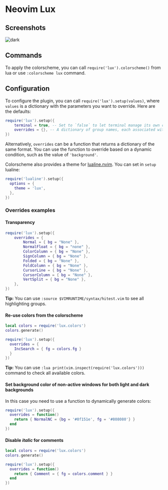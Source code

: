 # Neovim Lux

## Screenshots

![dark](screenshots/dark.png)

## Commands

To apply the colorscheme, you can call `require('lux').colorscheme()` from lua or use `:colorscheme lux` command.

## Configuration

To configure the plugin, you can call `require('lux').setup(values)`, where `values` is a dictionary with the parameters you want to override. Here are the defaults:

```lua
require('lux').setup({
    terminal = true, -- Set to `false` to let terminal manage its own colors.
    overrides = {}, -- A dictionary of group names, each associated with a dictionary of parameters (`bg`, `fg`, `sp` and `style`) and colors in hex.
})
```

Alternatively, `overrides` can be a function that returns a dictionary of the same format. You can use the function to override based on a dynamic condition, such as the value of `'background'`.

Colorscheme also provides a theme for [lualine.nvim](https://github.com/nvim-lualine/lualine.nvim). You can set in `setup` lualine:

```lua
require('lualine').setup({
  options = {
    theme = 'lux',
  },
})
```

### Overrides examples

#### Transparency

```lua
require('lux').setup({
    overrides = {
        Normal = { bg = "None" },
        NormalFloat = { bg = "none" },
        ColorColumn = { bg = "None" },
        SignColumn = { bg = "None" },
        Folded = { bg = "None" },
        FoldColumn = { bg = "None" },
        CursorLine = { bg = "None" },
        CursorColumn = { bg = "None" },
        VertSplit = { bg = "None" },
    },
})
```

**Tip:** You can use `:source $VIMRUNTIME/syntax/hitest.vim` to see all highlighting groups.

#### Re-use colors from the colorscheme

```lua
local colors = require('lux.colors')
colors.generate()

require('lux').setup({
  overrides = {
    IncSearch = { fg = colors.fg }
  }
})
```

**Tip:** You can use `:lua print(vim.inspect(require('lux.colors')))` command to check all available colors.

#### Set background color of non-active windows for both light and dark backgrounds

In this case you need to use a function to dynamically generate colors:

```lua
require('lux').setup({
  overrides = function()
    return { NormalNC = {bg = '#0f151e', fg = '#808080'} }
  end
})
```

#### Disable _italic_ for comments

```lua
local colors = require('lux.colors')
colors.generate()

require('lux').setup({
  overrides = function()
    return { Comment = { fg = colors.comment } }
  end
})
```
